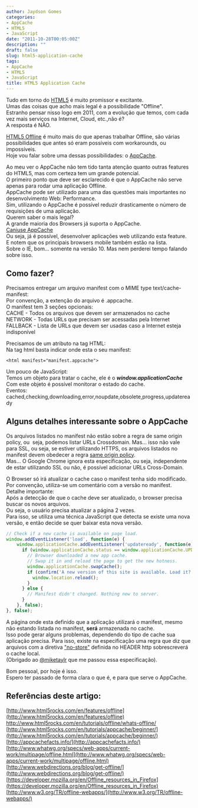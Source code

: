 ```yaml
---
author: Jaydson Gomes
categories:
- AppCache
- HTML5
- JavaScript
date: "2011-10-28T00:05:00Z"
description: ""
draft: false
slug: html5-application-cache
tags:
- AppCache
- HTML5
- JavaScript
title: HTML5 Application Cache
---
```


Tudo em torno do [HTML5](http://www.w3.org/TR/html5/) é muito promissor e excitante.  
Umas das coisas que acho mais legal é a possibilidade "Offline".  
Estranho pensar nisso logo em 2011, com a evolução que temos, com cada vez mais serviços na Internet, Cloud, etc.,não é?  
A resposta é NÃO.  

[HTML5 Offline](http://www.w3.org/TR/offline-webapps/) é muito mais do que apenas trabalhar Offline, são várias possibilidades que antes só eram possíveis com workarounds, ou impossíveis.  
Hoje vou falar sobre uma dessas possibilidades: o [AppCache](http://www.html5rocks.com/en/tutorials/appcache/beginner/).  

Ao meu ver o AppCache não tem tido tanta atenção quanto outras features do HTML5, mas com certeza tem um grande potencial.  
O primeiro ponto que deve ser esclarecido é que o AppCache não serve apenas para rodar uma aplicação Offline.  
AppCache pode ser utilizado para uma das questões mais importantes no desenvolvimento Web: Performance.  
Sim, utilizando o AppCache é possível reduzir drasticamente o número de requisições de uma aplicação.  
Querem saber o mais legal?  
A grande maioria dos Browsers já suporta o AppCache.  
[Caniuse AppCache](http://caniuse.com/#search=appcache)  
Ou seja, já é possível, desenvolver aplicações web utilizando esta feature.  
E notem que os principais browsers mobile também estão na lista.  
Sobre o IE, bom... somente na versão 10. Mas nem perderei tempo falando sobre isso.  

## Como fazer?  
Precisamos entregar um arquivo manifest com o MIME type text/cache-manifest:  
Por convenção, a extenção do arquivo é .appcache.  
O manifest tem 3 seções opcionais:  
CACHE - Todos os arquivos que devem ser armazenados no cache  
NETWORK - Todas URLs que precisam ser acessadas pela Internet  
FALLBACK - Lista de URLs que devem ser usadas caso a Internet esteja indisponível  

Precisamos de um atributo na tag HTML:  
Na tag html basta indicar onde esta o seu manifest:  
```
<html manifest="manifest.appcache">
```
  
Um pouco de JavaScript:  
Temos um objeto para tratar o cache, ele é o _**window.applicationCache**_  
Com este objeto é possível monitorar o estado do cache.  
Eventos: cached,checking,downloading,error,noupdate,obsolete,progress,updateready  

## Alguns detalhes interessante sobre o AppCache
Os arquivos listados no manifest não estão sobre a regra de same origin policy, ou  seja, podemos listar URLs Crossdomain. 
Mas... isso não vale para SSL, ou seja, se estiver utilizando HTTPS, os arquivos listados no manifest devem obedecer a regra [same origin policy](https://developer.mozilla.org/en/Same_origin_policy_for_JavaScript).  
Mas... O Google Chrome ignora esta especificação, ou seja, independente de estar utilizando SSL ou não, é possível adicionar URLs Cross-Domain.  

O Browser só irá atualizar o cache caso o manifest tenha sido modificado.  
Por convenção, utiliza-se um comentário com a versão no manifest.  
Detalhe importante:  
Após a detecção de que o cache deve ser atualizado, o browser precisa buscar os novos arquivos.  
Ou seja, o usuário precisa atualizar a página 2 vezes.  
Para isso, se utiliza uma técnica JavaScript que detecta se existe uma nova versão, e então decide se quer baixar esta nova versão.  
```javascript
// Check if a new cache is available on page load.
window.addEventListener('load', function(e) {
    window.applicationCache.addEventListener('updateready', function(e) {
      if (window.applicationCache.status == window.applicationCache.UPDATEREADY) {
        // Browser downloaded a new app cache.
        // Swap it in and reload the page to get the new hotness.
        window.applicationCache.swapCache();
        if (confirm('A new version of this site is available. Load it?')) {
          window.location.reload();
        }
      } else {
        // Manifest didn't changed. Nothing new to server.
      }
    }, false);
}, false);
```

A página onde esta definido que a aplicação utilizará o manifest, mesmo não estando listada no manifest, **será** armazenada no cache.  
Isso pode gerar alguns problemas, dependendo do tipo de cache sua aplicação precisa. Para isso, existe na especificação uma regra que diz que arquivos com a diretiva ["no-store"](http://httpd.apache.org/docs/2.2/mod/mod_cache.html) definida no HEADER http sobrescreverá o cache local.  
(Obrigado ao [@miketaylr](http://twitter.com/#!/miketaylr) que me passou essa especificação).  

Bom pessoal, por hoje é isso.  
Espero ter passado de forma clara o que é, e para que serve o AppCache.  

## Referências deste artigo:  
[http://www.html5rocks.com/en/features/offline](http://www.html5rocks.com/en/features/offline)  
[http://www.html5rocks.com/en/tutorials/offline/whats-offline/
](http://www.html5rocks.com/en/tutorials/offline/whats-offline/)[http://www.html5rocks.com/en/tutorials/appcache/beginner/](http://www.html5rocks.com/en/tutorials/appcache/beginner/)  
[http://appcachefacts.info/](http://appcachefacts.info/)  
[http://www.whatwg.org/specs/web-apps/current-work/multipage/offline.html](http://www.whatwg.org/specs/web-apps/current-work/multipage/offline.html)  
[http://www.webdirections.org/blog/get-offline/](http://www.webdirections.org/blog/get-offline/)  
[https://developer.mozilla.org/en/Offline_resources_in_Firefox](https://developer.mozilla.org/en/Offline_resources_in_Firefox)  
[http://www.w3.org/TR/offline-webapps/](http://www.w3.org/TR/offline-webapps/)  
